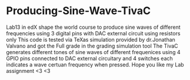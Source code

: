 # Producing-Sine-Wave-TivaC
Lab13 in edX shape the world course to produce sine waves of different frequencies using 3 digital pins with DAC external circuit using resistors only
This code is tested via TeXas simulation provided by dr.Jonathan Valvano and got the Full grade in the grading simulation tool 
The TivaC generates different tones of sine waves of different frequenices using 4 GPIO pins connected to DAC external circuitary and 4 switches each indicates a wave 
 certuan frequency when pressed.
 Hope you like my Lab assignment <3 <3 
